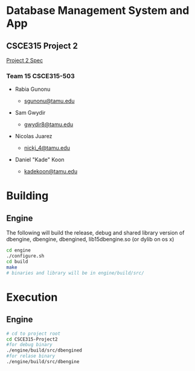 # Database Management System and App
## CSCE315 Project 2

[Project 2 Spec](http://faculty.cse.tamu.edu/ritchey/courses/csce315/spring15/homework/project2.html)

### Team 15 CSCE315-503
* Rabia Gunonu
  * sgunonu@tamu.edu

* Sam Gwydir
  * gwydir8@tamu.edu

* Nicolas Juarez
  * nickj_4@tamu.edu

* Daniel "Kade" Koon
  * kadekoon@tamu.edu

# Building
## Engine
The following will build the release, debug and shared library version of dbengine,
dbengine, dbengined, lib15dbengine.so (or dylib on os x)
```bash
cd engine
./configure.sh
cd build
make
# binaries and library will be in engine/build/src/
```

# Execution
## Engine
```bash
# cd to project root
cd CSCE315-Project2
#for debug binary
./engine/build/src/dbengined
#for relase binary
./engine/build/src/dbengine